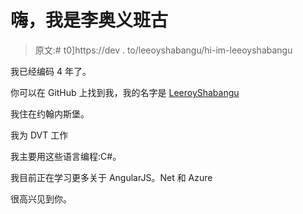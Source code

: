 # 嗨，我是李奥义班古

> 原文:# t0]https://dev . to/leeoyshabangu/hi-im-leeoyshabangu

我已经编码 4 年了。

你可以在 GitHub 上找到我，我的名字是 [LeeroyShabangu](https://github.com/LeeroyShabangu)

我住在约翰内斯堡。

我为 DVT 工作

我主要用这些语言编程:C#。

我目前正在学习更多关于 AngularJS。Net 和 Azure

很高兴见到你。
